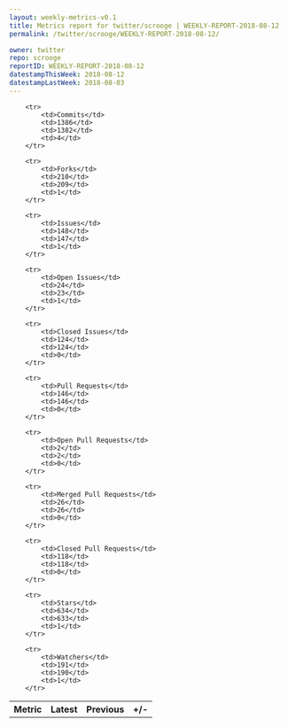 ```yaml
---
layout: weekly-metrics-v0.1
title: Metrics report for twitter/scrooge | WEEKLY-REPORT-2018-08-12
permalink: /twitter/scrooge/WEEKLY-REPORT-2018-08-12/

owner: twitter
repo: scrooge
reportID: WEEKLY-REPORT-2018-08-12
datestampThisWeek: 2018-08-12
datestampLastWeek: 2018-08-03
---
```




<table style="width: 100%;">
    <tr>
        <th>Metric</th>
        <th>Latest</th>
        <th>Previous</th>
        <th>+/-</th>
    </tr>

        <tr>
            <td>Commits</td>
            <td>1386</td>
            <td>1382</td>
            <td>4</td>
        </tr>
        
        <tr>
            <td>Forks</td>
            <td>210</td>
            <td>209</td>
            <td>1</td>
        </tr>
        
        <tr>
            <td>Issues</td>
            <td>148</td>
            <td>147</td>
            <td>1</td>
        </tr>
        
        <tr>
            <td>Open Issues</td>
            <td>24</td>
            <td>23</td>
            <td>1</td>
        </tr>
        
        <tr>
            <td>Closed Issues</td>
            <td>124</td>
            <td>124</td>
            <td>0</td>
        </tr>
        
        <tr>
            <td>Pull Requests</td>
            <td>146</td>
            <td>146</td>
            <td>0</td>
        </tr>
        
        <tr>
            <td>Open Pull Requests</td>
            <td>2</td>
            <td>2</td>
            <td>0</td>
        </tr>
        
        <tr>
            <td>Merged Pull Requests</td>
            <td>26</td>
            <td>26</td>
            <td>0</td>
        </tr>
        
        <tr>
            <td>Closed Pull Requests</td>
            <td>118</td>
            <td>118</td>
            <td>0</td>
        </tr>
        
        <tr>
            <td>Stars</td>
            <td>634</td>
            <td>633</td>
            <td>1</td>
        </tr>
        
        <tr>
            <td>Watchers</td>
            <td>191</td>
            <td>190</td>
            <td>1</td>
        </tr>
        
</table>
